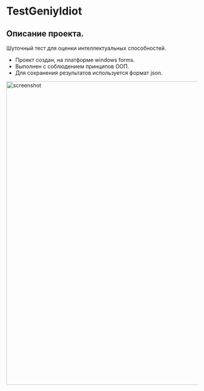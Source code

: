# TestGeniyIdiot
## Описание проекта.
Шуточный тест для оценки интеллектуальных способностей. 
- Проект создан, на платформе windows forms. 
- Выполнен с соблюдением принципов ООП. 
- Для сохранения результатов используется формат json.
<img src="https://github.com/Molostov-A/TestGeniyIdiot/blob/master/screenshots/GeniyIdiotPreview.gif" alt="screenshot" width="800">
